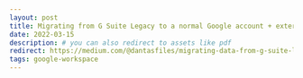 ```yaml
---
layout: post
title: Migrating from G Suite Legacy to a normal Google account + external email service
date: 2022-03-15
description: # you can also redirect to assets like pdf
redirect: https://medium.com/@dantasfiles/migrating-data-from-g-suite-legacy-to-a-normal-google-account-52382ae22f50
tags: google-workspace
---
```

